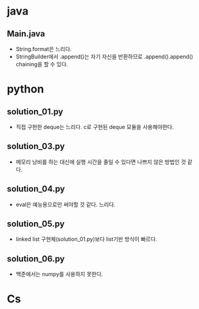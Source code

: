 # java
## Main.java
- String.format은 느리다.
- StringBuilder에서 .append()는 자기 자신을 반환하므로 .append().append() chaining을 할 수 있다.

# python
## solution_01.py
- 직접 구현한 deque는 느리다. c로 구현된 deque 모듈을 사용해야한다.

## solution_03.py
- 메모리 낭비를 하는 대신에 실행 시간을 줄일 수 있다면 나쁘지 않은 방법인 것 같다.

## solution_04.py
- eval은 예능용으로만 써야할 것 같다. 느리다.

## solution_05.py
- linked list 구현체(solution_01.py)보다 list기반 방식이 빠르다.  

## solution_06.py
- 백준에서는 numpy를 사용하지 못한다.

# Cs
## 